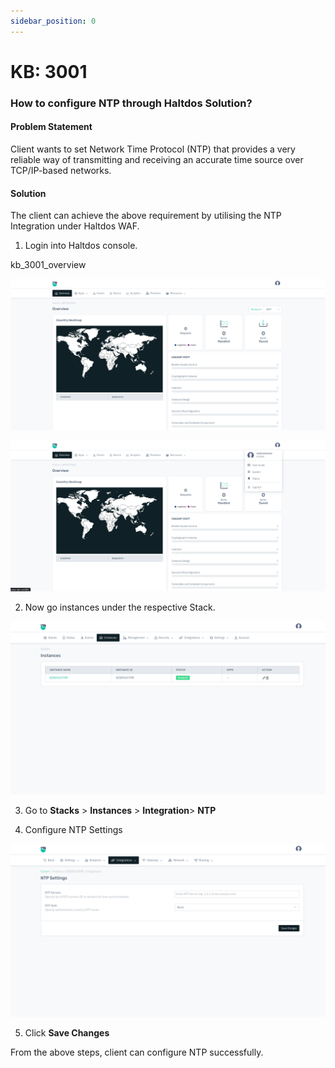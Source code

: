 ```yaml
---
sidebar_position: 0
---
```


# KB: 3001

### How to configure NTP through Haltdos Solution?

#### Problem Statement

Client wants to set Network Time Protocol (NTP) that provides a very reliable way of transmitting and receiving an accurate time source over TCP/IP-based networks.

#### Solution

The client can achieve the above requirement by utilising the NTP Integration under Haltdos WAF.

1. Login into Haltdos console.

kb_3001_overview

![login](/img/platform/v8/kb/kb_3001_overview.png)

![login](/img/platform/v8/kb/kb_3001_overview_system.png)

2. Now go instances under the respective Stack.

![login](/img/platform/v8/kb/kb_3001_instances.png)

3. Go to **Stacks** > **Instances** > **Integration**> **NTP**

4. Configure NTP Settings  

![login](/img/platform/v8/kb/kb_3001_ntp.png)

5. Click **Save Changes**

From the above steps, client can configure NTP successfully.